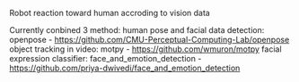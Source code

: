 Robot reaction toward human accroding to vision data

Currently conbined 3 method:
human pose and facial data detection: openpose - https://github.com/CMU-Perceptual-Computing-Lab/openpose
object tracking in video: motpy - https://github.com/wmuron/motpy
facial expression classifier: face_and_emotion_detection - https://github.com/priya-dwivedi/face_and_emotion_detection
